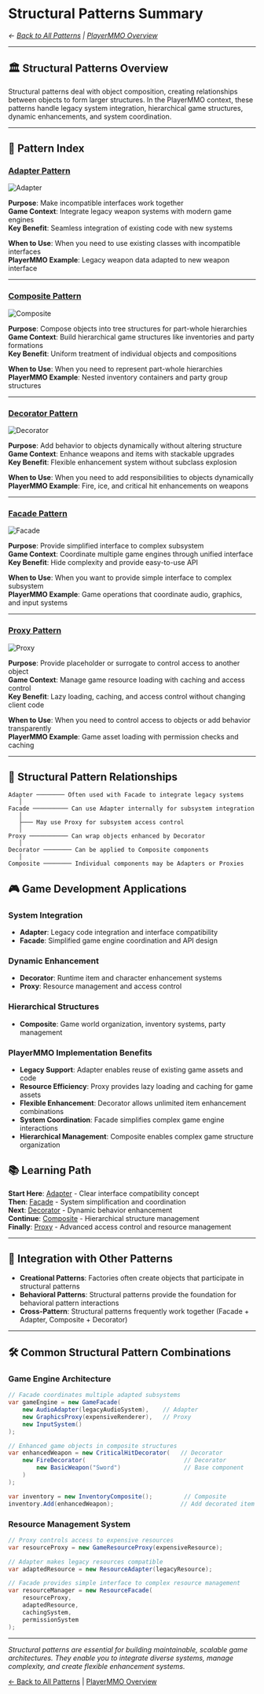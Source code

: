 # Structural Patterns Summary

*← [Back to All Patterns](README.md) | [PlayerMMO Overview](../README.md)*

---

## 🏛️ Structural Patterns Overview

Structural patterns deal with object composition, creating relationships between objects to form larger structures. In the PlayerMMO context, these patterns handle legacy system integration, hierarchical game structures, dynamic enhancements, and system coordination.

---

## 🎯 Pattern Index

### [Adapter Pattern](Adapter.md)
![Adapter](../../PlayerMMO/Adapter/Adapter.png)

**Purpose**: Make incompatible interfaces work together  
**Game Context**: Integrate legacy weapon systems with modern game engines  
**Key Benefit**: Seamless integration of existing code with new systems

**When to Use**: When you need to use existing classes with incompatible interfaces  
**PlayerMMO Example**: Legacy weapon data adapted to new weapon interface

---

### [Composite Pattern](Composite.md)
![Composite](../../PlayerMMO/Composite/composite.png)

**Purpose**: Compose objects into tree structures for part-whole hierarchies  
**Game Context**: Build hierarchical game structures like inventories and party formations  
**Key Benefit**: Uniform treatment of individual objects and compositions

**When to Use**: When you need to represent part-whole hierarchies  
**PlayerMMO Example**: Nested inventory containers and party group structures

---

### [Decorator Pattern](Decorator.md)
![Decorator](../../PlayerMMO/Decorator/Decorator.png)

**Purpose**: Add behavior to objects dynamically without altering structure  
**Game Context**: Enhance weapons and items with stackable upgrades  
**Key Benefit**: Flexible enhancement system without subclass explosion

**When to Use**: When you need to add responsibilities to objects dynamically  
**PlayerMMO Example**: Fire, ice, and critical hit enhancements on weapons

---

### [Facade Pattern](Facade.md)
![Facade](../../PlayerMMO/Facade/facade.png)

**Purpose**: Provide simplified interface to complex subsystem  
**Game Context**: Coordinate multiple game engines through unified interface  
**Key Benefit**: Hide complexity and provide easy-to-use API

**When to Use**: When you want to provide simple interface to complex subsystem  
**PlayerMMO Example**: Game operations that coordinate audio, graphics, and input systems

---

### [Proxy Pattern](Proxy.md)
![Proxy](../../PlayerMMO/Proxy/proxy.png)

**Purpose**: Provide placeholder or surrogate to control access to another object  
**Game Context**: Manage game resource loading with caching and access control  
**Key Benefit**: Lazy loading, caching, and access control without changing client code

**When to Use**: When you need to control access to objects or add behavior transparently  
**PlayerMMO Example**: Game asset loading with permission checks and caching

---

## 🔧 Structural Pattern Relationships

```
Adapter ──────── Often used with Facade to integrate legacy systems
   │
Facade ────────── Can use Adapter internally for subsystem integration
   │
   ├─── May use Proxy for subsystem access control
   │
Proxy ─────────── Can wrap objects enhanced by Decorator
   │
Decorator ──────── Can be applied to Composite components
   │
Composite ──────── Individual components may be Adapters or Proxies
```

## 🎮 Game Development Applications

### System Integration
- **Adapter**: Legacy code integration and interface compatibility
- **Facade**: Simplified game engine coordination and API design

### Dynamic Enhancement
- **Decorator**: Runtime item and character enhancement systems
- **Proxy**: Resource management and access control

### Hierarchical Structures
- **Composite**: Game world organization, inventory systems, party management

### PlayerMMO Implementation Benefits
- **Legacy Support**: Adapter enables reuse of existing game assets and code
- **Resource Efficiency**: Proxy provides lazy loading and caching for game assets
- **Flexible Enhancement**: Decorator allows unlimited item enhancement combinations
- **System Coordination**: Facade simplifies complex game engine interactions
- **Hierarchical Management**: Composite enables complex game structure organization

## 📚 Learning Path

**Start Here**: [Adapter](Adapter.md) - Clear interface compatibility concept  
**Then**: [Facade](Facade.md) - System simplification and coordination  
**Next**: [Decorator](Decorator.md) - Dynamic behavior enhancement  
**Continue**: [Composite](Composite.md) - Hierarchical structure management  
**Finally**: [Proxy](Proxy.md) - Advanced access control and resource management

---

## 🔗 Integration with Other Patterns

- **Creational Patterns**: Factories often create objects that participate in structural patterns
- **Behavioral Patterns**: Structural patterns provide the foundation for behavioral pattern interactions
- **Cross-Pattern**: Structural patterns frequently work together (Facade + Adapter, Composite + Decorator)

---

## 🛠️ Common Structural Pattern Combinations

### Game Engine Architecture
```csharp
// Facade coordinates multiple adapted subsystems
var gameEngine = new GameFacade(
    new AudioAdapter(legacyAudioSystem),    // Adapter
    new GraphicsProxy(expensiveRenderer),   // Proxy
    new InputSystem()
);

// Enhanced game objects in composite structures
var enhancedWeapon = new CriticalHitDecorator(   // Decorator
    new FireDecorator(                            // Decorator
        new BasicWeapon("Sword")                  // Base component
    )
);

var inventory = new InventoryComposite();         // Composite
inventory.Add(enhancedWeapon);                   // Add decorated item
```

### Resource Management System
```csharp
// Proxy controls access to expensive resources
var resourceProxy = new GameResourceProxy(expensiveResource);

// Adapter makes legacy resources compatible  
var adaptedResource = new ResourceAdapter(legacyResource);

// Facade provides simple interface to complex resource management
var resourceManager = new ResourceFacade(
    resourceProxy,
    adaptedResource,
    cachingSystem,
    permissionSystem
);
```

---

*Structural patterns are essential for building maintainable, scalable game architectures. They enable you to integrate diverse systems, manage complexity, and create flexible enhancement systems.*

[← Back to All Patterns](README.md) | [PlayerMMO Overview](../README.md)
